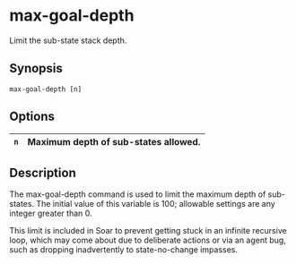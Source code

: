 # max-goal-depth #

Limit the sub-state stack depth.

## Synopsis ##

```
max-goal-depth [n]
```

## Options ##

| `n` | Maximum depth of sub-states allowed. |
|:----|:-------------------------------------|

## Description ##

The max-goal-depth command is used to limit the maximum depth of sub-states.
The initial value of this variable is 100; allowable settings are any integer greater than 0.

This limit is included in Soar to prevent getting stuck in an infinite recursive loop, which
may come about due to deliberate actions or via an agent bug, such as dropping inadvertently
to state-no-change impasses.